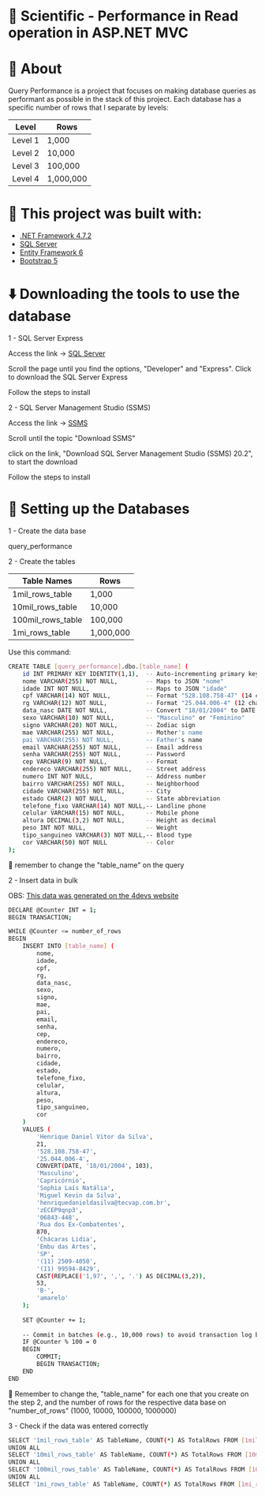 # 🧪 Scientific - Performance in Read operation in ASP.NET MVC

# 📖 About

Query Performance is a project that focuses on making database queries as performant as possible in the stack of this project. Each database has a specific number of rows that I separate by levels:

| Level   | Rows       |
|---------|------------|
| Level 1 | 1,000      |
| Level 2 | 10,000     |
| Level 3 | 100,000    |
| Level 4 | 1,000,000  |

# 🧱 This project was built with:

- [.NET Framework 4.7.2](https://dotnet.microsoft.com/en-us/download/dotnet-framework/net472)
- [SQL Server](https://www.microsoft.com/en/sql-server/sql-server-downloads)
- [Entity Framework 6](https://learn.microsoft.com/en-us/ef/ef6/)
- [Bootstrap 5](https://getbootstrap.com/)

# ⬇️ Downloading the tools to use the database

1 - SQL Server Express

Access the link -> [SQL Server](https://www.microsoft.com/en/sql-server/sql-server-downloads)

Scroll the page until you find the options, "Developer" and "Express". Click to download the SQL Server Express

Follow the steps to install

2 - SQL Server Management Studio (SSMS)

Access the link -> [SSMS](https://learn.microsoft.com/en-us/sql/ssms/download-sql-server-management-studio-ssms?view=sql-server-ver16)

Scroll until the topic "Download SSMS"

click on the link, "Download SQL Server Management Studio (SSMS) 20.2", to start the download

Follow the steps to install

# 🎲 Setting up the Databases

1 - Create the data base

query_performance

2 - Create the tables

| Table Names          | Rows       |
|----------------------|------------|
| 1mil_rows_table      | 1,000      |
| 10mil_rows_table     | 10,000     |
| 100mil_rows_table    | 100,000    |
| 1mi_rows_table       | 1,000,000  |


Use this command:

```bash
CREATE TABLE [query_performance].dbo.[table_name] (
    id INT PRIMARY KEY IDENTITY(1,1),  -- Auto-incrementing primary key
    nome VARCHAR(255) NOT NULL,        -- Maps to JSON "nome"
    idade INT NOT NULL,                -- Maps to JSON "idade"
    cpf VARCHAR(14) NOT NULL,          -- Format "528.108.758-47" (14 chars)
    rg VARCHAR(12) NOT NULL,           -- Format "25.044.006-4" (12 chars)
    data_nasc DATE NOT NULL,           -- Convert "18/01/2004" to DATE
    sexo VARCHAR(10) NOT NULL,         -- "Masculino" or "Feminino"
    signo VARCHAR(20) NOT NULL,        -- Zodiac sign
    mae VARCHAR(255) NOT NULL,         -- Mother's name
    pai VARCHAR(255) NOT NULL,         -- Father's name
    email VARCHAR(255) NOT NULL,       -- Email address
    senha VARCHAR(255) NOT NULL,       -- Password
    cep VARCHAR(9) NOT NULL,           -- Format
    endereco VARCHAR(255) NOT NULL,    -- Street address
    numero INT NOT NULL,               -- Address number
    bairro VARCHAR(255) NOT NULL,      -- Neighborhood
    cidade VARCHAR(255) NOT NULL,      -- City
    estado CHAR(2) NOT NULL,           -- State abbreviation
    telefone_fixo VARCHAR(14) NOT NULL,-- Landline phone
    celular VARCHAR(15) NOT NULL,      -- Mobile phone
    altura DECIMAL(3,2) NOT NULL,      -- Height as decimal
    peso INT NOT NULL,                 -- Weight
    tipo_sanguineo VARCHAR(3) NOT NULL,-- Blood type
    cor VARCHAR(50) NOT NULL           -- Color
);
```

👀 remember to change the "table_name" on the query

2 - Insert data in bulk

OBS: [This data was generated on the 4devs website](https://www.4devs.com.br/gerador_de_pessoas)

```bash
DECLARE @Counter INT = 1;
BEGIN TRANSACTION;

WHILE @Counter <= number_of_rows
BEGIN
    INSERT INTO [table_name] (
	    nome, 
	    idade, 
	    cpf, 
	    rg, 
	    data_nasc, 
	    sexo, 
	    signo, 
	    mae, 
	    pai, 
	    email, 
	    senha, 
	    cep, 
	    endereco, 
	    numero, 
	    bairro, 
	    cidade, 
	    estado, 
	    telefone_fixo, 
	    celular, 
	    altura, 
	    peso, 
	    tipo_sanguineo, 
	    cor
	)
	VALUES (
	    'Henrique Daniel Vitor da Silva', 
	    21, 
	    '528.108.758-47', 
	    '25.044.006-4', 
	    CONVERT(DATE, '18/01/2004', 103),
	    'Masculino', 
	    'Capricórnio', 
	    'Sophia Laís Natália', 
	    'Miguel Kevin da Silva', 
	    'henriquedanieldasilva@tecvap.com.br', 
	    'zECEP9qnp3', 
	    '06843-448', 
	    'Rua dos Ex-Combatentes', 
	    870, 
	    'Chácaras Lidia', 
	    'Embu das Artes', 
	    'SP', 
	    '(11) 2509-4050', 
	    '(11) 99594-8429', 
	    CAST(REPLACE('1,97', ',', '.') AS DECIMAL(3,2)),
	    53, 
	    'B-', 
	    'amarelo'
	);
    
    SET @Counter += 1;
    
    -- Commit in batches (e.g., 10,000 rows) to avoid transaction log bloat
    IF @Counter % 100 = 0
    BEGIN
        COMMIT;
        BEGIN TRANSACTION;
    END
END
```

👀  Remember to change the, "table_name" for each one that you create on the step 2, and the number of rows for the respective data base on "number_of_rows" (1000, 10000, 100000, 1000000)

3 - Check if the data was entered correctly

```bash
SELECT '1mil_rows_table' AS TableName, COUNT(*) AS TotalRows FROM [1mil_rows_table]
UNION ALL
SELECT '10mil_rows_table' AS TableName, COUNT(*) AS TotalRows FROM [10mil_rows_table]
UNION ALL
SELECT '100mil_rows_table' AS TableName, COUNT(*) AS TotalRows FROM [100mil_rows_table]
UNION ALL
SELECT '1mi_rows_table' AS TableName, COUNT(*) AS TotalRows FROM [1mi_rows_table];
```

